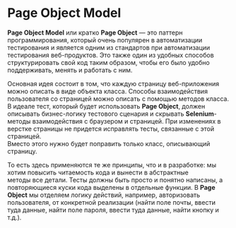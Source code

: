 # Page Object Model  
**Page Object Model** или кратко **Page Object** — это паттерн программирования, который очень популярен в автоматизации  
тестирования и является одним из стандартов при автоматизации тестирования веб-продуктов. Это также один из удобных
способов структурировать свой код таким образом, чтобы его было удобно поддерживать, менять и работать с ним.

Основная идея состоит в том, что каждую страницу веб-приложения можно описать в виде объекта класса. Способы взаимодействия
пользователя со страницей можно описать с помощью методов класса. В идеале тест, который будет использовать **Page Object**,
должен описывать бизнес-логику тестового сценария и скрывать **Selenium**-методы взаимодействия с браузером и страницей. 
При изменениях в верстке страницы не придется исправлять тесты, связанные с этой страницей.  
Вместо этого нужно будет поправить только класс, описывающий страницу.  

То есть здесь применяются те же принципы, что и в разработке: мы хотим повысить читаемость кода и вынести в абстрактные  
методы все детали. Тесты должны быть просто и понятно написаны, а повторяющиеся куски кода выделены в отдельные функции.
В **Page Object** мы отделяем логику действий, например, авторизовать пользователя, от конкретной реализации (найти поле почты,
ввести туда данные, найти поле пароля, ввести туда данные, найти кнопку и т.д.). 
